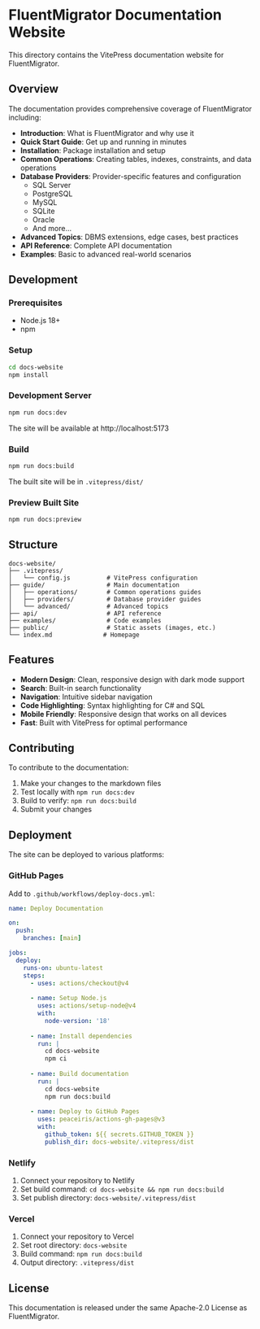 # FluentMigrator Documentation Website

This directory contains the VitePress documentation website for FluentMigrator.

## Overview

The documentation provides comprehensive coverage of FluentMigrator including:

- **Introduction**: What is FluentMigrator and why use it
- **Quick Start Guide**: Get up and running in minutes
- **Installation**: Package installation and setup
- **Common Operations**: Creating tables, indexes, constraints, and data operations
- **Database Providers**: Provider-specific features and configuration
  - SQL Server
  - PostgreSQL 
  - MySQL
  - SQLite
  - Oracle
  - And more...
- **Advanced Topics**: DBMS extensions, edge cases, best practices
- **API Reference**: Complete API documentation
- **Examples**: Basic to advanced real-world scenarios

## Development

### Prerequisites

- Node.js 18+ 
- npm

### Setup

```bash
cd docs-website
npm install
```

### Development Server

```bash
npm run docs:dev
```

The site will be available at http://localhost:5173

### Build

```bash
npm run docs:build
```

The built site will be in `.vitepress/dist/`

### Preview Built Site

```bash
npm run docs:preview
```

## Structure

```
docs-website/
├── .vitepress/
│   └── config.js          # VitePress configuration
├── guide/                 # Main documentation
│   ├── operations/        # Common operations guides
│   ├── providers/         # Database provider guides
│   └── advanced/          # Advanced topics
├── api/                   # API reference
├── examples/              # Code examples
├── public/                # Static assets (images, etc.)
└── index.md              # Homepage
```

## Features

- **Modern Design**: Clean, responsive design with dark mode support
- **Search**: Built-in search functionality
- **Navigation**: Intuitive sidebar navigation
- **Code Highlighting**: Syntax highlighting for C# and SQL
- **Mobile Friendly**: Responsive design that works on all devices
- **Fast**: Built with VitePress for optimal performance

## Contributing

To contribute to the documentation:

1. Make your changes to the markdown files
2. Test locally with `npm run docs:dev`
3. Build to verify: `npm run docs:build`
4. Submit your changes

## Deployment

The site can be deployed to various platforms:

### GitHub Pages

Add to `.github/workflows/deploy-docs.yml`:

```yaml
name: Deploy Documentation

on:
  push:
    branches: [main]

jobs:
  deploy:
    runs-on: ubuntu-latest
    steps:
      - uses: actions/checkout@v4
      
      - name: Setup Node.js
        uses: actions/setup-node@v4
        with:
          node-version: '18'
          
      - name: Install dependencies
        run: |
          cd docs-website
          npm ci
          
      - name: Build documentation
        run: |
          cd docs-website
          npm run docs:build
          
      - name: Deploy to GitHub Pages
        uses: peaceiris/actions-gh-pages@v3
        with:
          github_token: ${{ secrets.GITHUB_TOKEN }}
          publish_dir: docs-website/.vitepress/dist
```

### Netlify

1. Connect your repository to Netlify
2. Set build command: `cd docs-website && npm run docs:build`
3. Set publish directory: `docs-website/.vitepress/dist`

### Vercel

1. Connect your repository to Vercel
2. Set root directory: `docs-website`
3. Build command: `npm run docs:build`
4. Output directory: `.vitepress/dist`

## License

This documentation is released under the same Apache-2.0 License as FluentMigrator.